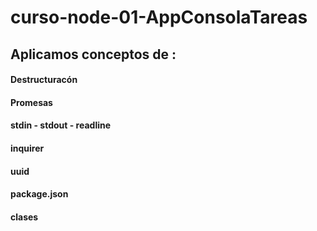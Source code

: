 # curso-node-01-AppConsolaTareas

## Aplicamos conceptos de :

#### Destructuracón
#### Promesas
#### stdin - stdout - readline
#### inquirer
#### uuid
#### package.json
#### clases
